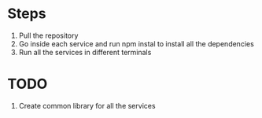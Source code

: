 # Steps
1. Pull the repository
2. Go inside each service and run npm instal to install all the dependencies
3. Run all the services in different terminals

# TODO
1. Create common library for all the services
